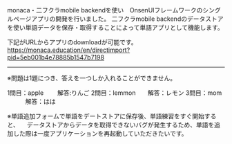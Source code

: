 monaca・二フクラmobile backendを使い　OnsenUIフレームワークのシングルページアプリの開発を行いました。
二フクラmobile backendのデータストアを使い単語データを保存・取得することによって単語アプリとして機能します。

下記がURLからアプリのdownloadが可能です。
https://monaca.education/en/directimport?pid=5eb001b4e78885b1547b7198

___
※問題は1題につき、答えを一つしか入れることができません。

1問目：apple　 　解答:りんご
2問目：lemmon　　解答：レモン
3問目：mom 　　　解答：はは


※単語追加フォームで単語をデートストアに保存後、単語練習をすぐ開始すると、
　データストアからデータを取得できないバグが発生するため、単語を追加した際は一度アプリケーションを再起動していただきたいです。
